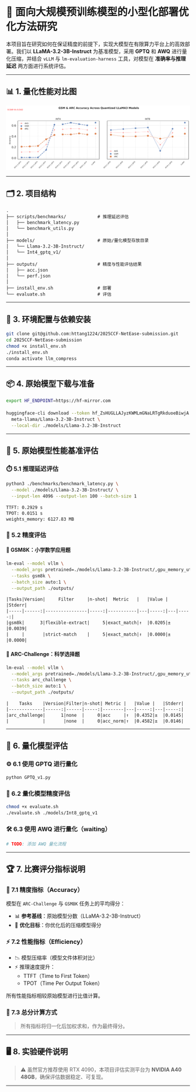 
# 🚀 面向大规模预训练模型的小型化部署优化方法研究

本项目旨在研究如何在保证精度的前提下，实现大模型在有限算力平台上的高效部署。我们以 **LLaMA-3.2-3B-Instruct** 为基准模型，采用 **GPTQ** 和 **AWQ** 进行量化压缩，并结合 `vLLM` 与 `lm-evaluation-harness` 工具，对模型在 **准确率与推理延迟** 两方面进行系统评估。

---

## 📊 1. 量化性能对比图

<p align="center">
  <img src="./scripts/assets/gsm_arc.png" width="1000"/>
</p>

---

## 🗂️ 2. 项目结构

```
.
├── scripts/benchmarks/            # 推理延迟评估
│   ├── benchmark_latency.py
│   └── benchmark_utils.py
│
├── models/                        # 原始/量化模型存放目录
│   └── Llama-3.2-3B-Instruct/
│   └── Int4_gptq_v1/
│
├── outputs/                       # 精度与性能评估结果
│   ├── acc.json
│   └── perf.json
│
├── install_env.sh                 # 部署  
└── evaluate.sh					   # 评估
```

---

## 🧱 3. 环境配置与依赖安装

```bash
git clone git@github.com:httang1224/2025CCF-NetEase-submission.git
cd 2025CCF-NetEase-submission
chmod +x install_env.sh
./install_env.sh
conda activate llm_compress
```

---

## 📦 4. 原始模型下载与准备

```bash
export HF_ENDPOINT=https://hf-mirror.com

huggingface-cli download --token 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 --resume-download \
  meta-llama/Llama-3.2-3B-Instruct \
  --local-dir ./models/Llama-3.2-3B-Instruct
```

---

## 🔬 5. 原始模型性能基准评估

### ⏱️ 5.1 推理延迟评估

```bash
python3 ./benchmarks/benchmark_latency.py \
  --model ./models/Llama-3.2-3B-Instruct/ \
  --input-len 4096 --output-len 100 --batch-size 1
```

```
TTFT: 0.2929 s
TPOT: 0.0151 s
weights_memory: 6127.83 MB
```

### 🧪 5.2 精度评估

#### 📘 GSM8K：小学数学应用题

```bash
lm-eval --model vllm \
  --model_args pretrained=./models/Llama-3.2-3B-Instruct/,gpu_memory_utilization=0.6,dtype=auto \
  --tasks gsm8k \
  --batch_size auto:1 \
  --output_path ./outputs/
```

```
|Tasks|Version|     Filter     |n-shot|  Metric   |   |Value |   |Stderr|
|-----|------:|----------------|-----:|-----------|---|-----:|---|-----:|
|gsm8k|      3|flexible-extract|     5|exact_match|↑  |0.0205|±  |0.0039|
|     |       |strict-match    |     5|exact_match|↑  |0.0000|±  |0.0000|
```

#### 🧪 ARC-Challenge：科学选择题

```bash
lm-eval --model vllm \
  --model_args pretrained=./models/Llama-3.2-3B-Instruct/,gpu_memory_utilization=0.6,dtype=auto \
  --tasks arc_challenge \
  --batch_size auto:1 \
  --output_path ./outputs/
```

```
|    Tasks    |Version|Filter|n-shot| Metric |   |Value |   |Stderr|
|-------------|------:|------|-----:|--------|---|-----:|---|-----:|
|arc_challenge|      1|none  |     0|acc     |↑  |0.4352|±  |0.0145|
|             |       |none  |     0|acc_norm|↑  |0.4582|±  |0.0146|
```

---

## 🔧 6. 量化模型评估

### ⚙️ 6.1 使用 GPTQ 进行量化

```bash
python GPTQ_v1.py
```

### 🧪 6.2 量化模型精度评估

```bash
chmod +x evaluate.sh
./evaluate.sh ./models/Int8_gptq_v1
```

### 🛠️ 6.3 使用 AWQ 进行量化（waiting）

```bash
# TODO: 添加 AWQ 量化流程
```

---

## 🏆 7. 比赛评分指标说明

### 🎯 7.1 精度指标（Accuracy）

模型在 `ARC-Challenge` 与 `GSM8K` 任务上的平均得分：

- 📊 **参考基线**：原始模型分数（LLaMA-3.2-3B-Instruct）
- 🚀 **优化目标**：你优化后的压缩模型得分

### ⚡ 7.2 性能指标（Efficiency）

- 📉 模型压缩率（模型文件体积对比）
- ⚡ 推理速度提升：
  - TTFT（Time to First Token）
  - TPOT（Time Per Output Token）

所有性能指标相较原始模型进行比值计算。

### 🧮 7.3 总分计算方式

> 所有指标将归一化后加权求和，作为最终得分。

---

## 🖥️ 8. 实验硬件说明

> ⚠️ 虽然官方推荐使用 RTX 4090，本项目评估实测平台为 **NVIDIA A40 48GB**，确保评估数据稳定、可复现。

---

